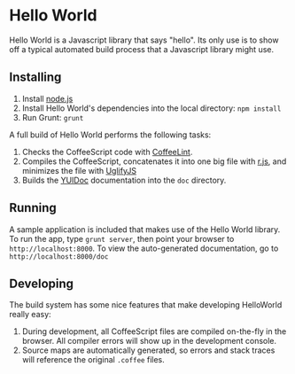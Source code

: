 # Hello World

Hello World is a Javascript library that says "hello". Its only use is to show off a typical automated build process that a Javascript library might use.

## Installing

1. Install [node.js](http://nodejs.org/)
1. Install Hello World's dependencies into the local directory: ```npm install```
1. Run Grunt: ```grunt```

A full build of Hello World performs the following tasks:

1. Checks the CoffeeScript code with [CoffeeLint](http://www.coffeelint.org/).
1. Compiles the CoffeeScript, concatenates it into one big file with [r.js](http://requirejs.org/docs/optimization.html), and minimizes the file with [UglifyJS](https://github.com/mishoo/UglifyJS)
1. Builds the [YUIDoc](http://yui.github.io/yuidoc/) documentation into the ```doc``` directory.

## Running

A sample application is included that makes use of the Hello World library. To run the app, type `grunt server`, then point your browser to `http://localhost:8000`. To view the auto-generated documentation, go to `http://localhost:8000/doc`

## Developing

The build system has some nice features that make developing HelloWorld really easy:

1. During development, all CoffeeScript files are compiled on-the-fly in the browser. All compiler errors will show up in the development console.
2. Source maps are automatically generated, so errors and stack traces will reference the original `.coffee` files.
